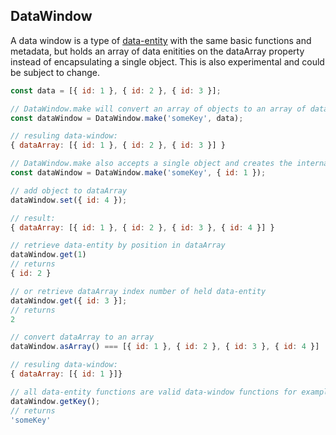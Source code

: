 ## DataWindow

A data window is a type of [data-entity](https://terascope.github.io/teraslice/docs/packages/utils/api/classes/dataentity) with the same basic functions and metadata, but holds an array of data enitities on the dataArray property instead of encapsulating a single object.  This is also experimental and could be subject to change.


```javascript
const data = [{ id: 1 }, { id: 2 }, { id: 3 }];

// DataWindow.make will convert an array of objects to an array of data-entities, uses DataEntity.makeArray() under the hood
const dataWindow = DataWindow.make('someKey', data);

// resuling data-window:
{ dataArray: [{ id: 1 }, { id: 2 }, { id: 3 }] }

// DataWindow.make also accepts a single object and creates the internal data array or appends it to the internal data array
const dataWindow = DataWindow.make('someKey', { id: 1 });

// add object to dataArray
dataWindow.set({ id: 4 });

// result:
{ dataArray: [{ id: 1 }, { id: 2 }, { id: 3 }, { id: 4 }] }

// retrieve data-entity by position in dataArray
dataWindow.get(1)
// returns
{ id: 2 }

// or retrieve dataArray index number of held data-entity
dataWindow.get({ id: 3 }];
// returns
2

// convert dataArray to an array
dataWindow.asArray() === [{ id: 1 }, { id: 2 }, { id: 3 }, { id: 4 }]

// resuling data-window:
{ dataArray: [{ id: 1 }]}

// all data-entity functions are valid data-window functions for example:
dataWindow.getKey();
// returns
'someKey'

```

